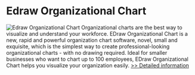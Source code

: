 # Edraw Organizational Chart
![Edraw Organizational Chart](https://mycommerce.akamaized.net/api/pimages/P300120604/BIG/300120604.GIF)
Organizational charts are the best way to visualize and understand your workforce. EDraw Organizational Chart is a new, rapid and powerful organization chart software, novel, small and exquisite, which is the simplest way to create professional-looking organizational charts - with no drawing required. Ideal for smaller businesses who want to chart up to 100 employees, EDraw Organizational Chart helps you visualize your organization easily.
[>> Detailed information](https://secure.shareit.com/shareit/product.html?productid=300120604&affiliateid=200057808)